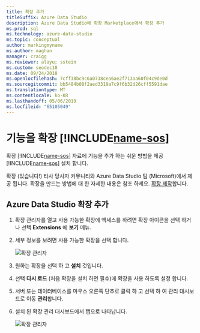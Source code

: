 ```yaml
---
title: 확장 추가
titleSuffix: Azure Data Studio
description: Azure Data Studio에 확장 Marketplace에서 확장 추가
ms.prod: sql
ms.technology: azure-data-studio
ms.topic: conceptual
author: markingmyname
ms.author: maghan
manager: craigg
ms.reviewer: alayu; sstein
ms.custom: seodec18
ms.date: 09/24/2018
ms.openlocfilehash: 7cff38bc9c6a0738cea6ae2f713aa60f04c9de0d
ms.sourcegitcommit: bb5484b08f2aed3319a7c9f6b32d26cff5591dae
ms.translationtype: MT
ms.contentlocale: ko-KR
ms.lasthandoff: 05/06/2019
ms.locfileid: "65105049"
---
```

# <a name="extend-the-functionality-of-includename-sosincludesname-sos-shortmd"></a>기능을 확장 [!INCLUDE[name-sos](../includes/name-sos-short.md)]

확장 [!INCLUDE[name-sos](../includes/name-sos-short.md)] 자료에 기능을 추가 하는 쉬운 방법을 제공 [!INCLUDE[name-sos](../includes/name-sos-short.md)] 설치 합니다. 

확장 (있습니다!) 타사 당사자 커뮤니티와 Azure Data Studio 팀 (Microsoft)에서 제공 됩니다. 확장을 만드는 방법에 대 한 자세한 내용은 참조 하세요. [확장 제작](extension-authoring.md)합니다.


## <a name="add-azure-data-studio-extensions"></a>Azure Data Studio 확장 추가

1. 확장 관리자를 열고 사용 가능한 확장에 액세스를 하려면 확장 아이콘을 선택 하거나 선택 **Extensions** 에 **보기** 메뉴.
2. 세부 정보를 보려면 사용 가능한 확장을 선택 합니다.

   ![확장 관리자](media/extensions/extension-manager.png)

3. 원하는 확장을 선택 하 고 **설치** 것입니다.
4. 선택 **다시 로드** (처음 확장을 설치 하면 필수)에 확장을 사용 하도록 설정 합니다.
5. 서버 또는 데이터베이스를 마우스 오른쪽 단추로 클릭 하 고 선택 하 여 관리 대시보드로 이동 **관리**합니다.
6. 설치 된 확장 관리 대시보드에서 탭으로 나타납니다.

   ![확장 관리자](media/extensions/dashboard-extensions.png)




